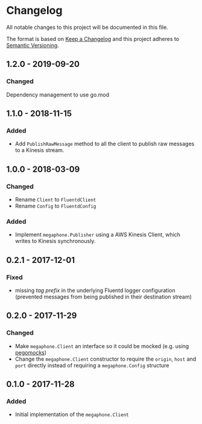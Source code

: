 # Changelog

All notable changes to this project will be documented in this file.

The format is based on [Keep a Changelog](http://keepachangelog.com/en/1.0.0/) and
this project adheres to [Semantic Versioning](http://semver.org/spec/v2.0.0.html).

## 1.2.0 - 2019-09-20

### Changed

Dependency management to use go.mod

## 1.1.0 - 2018-11-15

### Added

- Add `PublishRawMessage` method to all the client to publish raw messages to a Kinesis stream. 


## 1.0.0 - 2018-03-09

### Changed

- Rename `Client` to `FluentdClient`
- Rename `Config` to `FluentdConfig`

### Added

- Implement `megaphone.Publisher` using a AWS Kinesis Client, which writes to Kinesis synchronously. 

## 0.2.1 - 2017-12-01

### Fixed

- missing _tag prefix_ in the underlying Fluentd logger configuration (prevented messages from being published in their destination stream)

## 0.2.0 - 2017-11-29

### Changed

- Make `megaphone.Client` an interface so it could be mocked (e.g. using [pegomocks](https://github.com/petergtz/pegomock))
- Change the `megaphone.Client` constructor to require the `origin`, `host` and `port` directly instead of requiring a `megaphone.Config` structure

## 0.1.0 - 2017-11-28

### Added

- Initial implementation of the `megaphone.Client`
